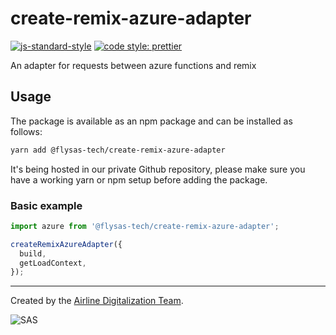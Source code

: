 # create-remix-azure-adapter

[![js-standard-style](https://img.shields.io/badge/standard-javascript-fdbe15.svg?logo=javascript&logoColor=fdbe15&logoWidth=20&style=flat-square)](https://github.com/feross/standard) [![code style: prettier](https://img.shields.io/badge/code_style-prettier-ff69b4.svg?logo=prettier&style=flat-square)](https://github.com/prettier/prettier)

An adapter for requests between azure functions and remix

## Usage

The package is available as an npm package and can be installed as follows:

```sh
yarn add @flysas-tech/create-remix-azure-adapter
```

It's being hosted in our private Github repository, please make sure you have a working yarn or npm setup before adding the package.

### Basic example

```js
import azure from '@flysas-tech/create-remix-azure-adapter';

createRemixAzureAdapter({
  build,
  getLoadContext,
});
```

---

Created by the [Airline Digitalization Team](mailto:airlinedigitßalization@flysas.com).

![SAS](https://user-images.githubusercontent.com/850110/180438296-f79396e1-cb77-4f82-93e0-1d5bf5bea6a1.svg 'SAS')

[esbuild]: https://esbuild.github.io/
